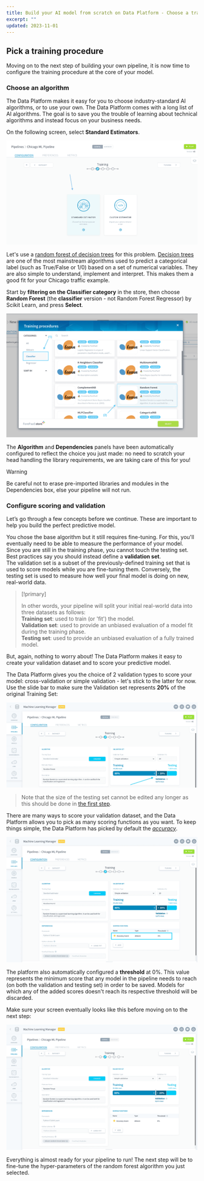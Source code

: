 ```yaml
---
title: Build your AI model from scratch on Data Platform - Choose a training procedure
excerpt: ""
updated: 2023-11-01
---
```


## Pick a training procedure

Moving on to the next step of building your own pipeline, it is now time to configure the training procedure at the core of your model.

### Choose an algorithm

The Data Platform makes it easy for you to choose industry-standard AI algorithms, or to use your own. The Data Platform comes with a long list of AI algorithms. The goal is to save you the trouble of learning about technical algorithms and instead focus on your business needs.

On the following screen, select **Standard Estimators**.

![machinelearning](images/training-landingpage.png)

Let's use a [random forest of decision trees](https://en.wikipedia.org/wiki/Random_forest) for this problem. [Decision trees](https://en.wikipedia.org/wiki/Decision_tree_learning) are one of the most mainstream algorithms used to predict a categorical label (such as True/False or 1/0) based on a set of numerical variables. They are also simple to understand, implement and interpret. This makes them a good fit for your Chicago traffic example.

Start by **filtering on the Classifier category** in the store, then choose **Random Forest** (the **classifier** version - not Random Forest Regressor) by Scikit Learn, and press **Select**.

![machinelearning](images/training-store-rf2.png)

The **Algorithm** and **Dependencies** panels have been automatically configured to reflect the choice you just made: no need to scratch your head handling the library requirements, we are taking care of this for you!

> [!warning]
>
> Be careful not to erase pre-imported libraries and modules in the Dependencies box, else your pipeline will not run.
>

### Configure scoring and validation

Let’s go through a few concepts before we continue. These are important to help you build the perfect predictive model.

You chose the base algorithm but it still requires fine-tuning. For this, you'll eventually need to be able to measure the performance of your model. Since you are still in the training phase, you cannot touch the testing set. Best practices say you should instead define a **validation set**.  
The validation set is a subset of the previously-defined training set that is used to score models while you are fine-tuning them. Conversely, the testing set is used to measure how well your final model is doing on new, real-world data.

> [!primary]
>
> In other words, your pipeline will split your initial real-world data into three datasets as follows:  
> **Training set**: used to train (or 'fit') the model.  
> **Validation set**: used to provide an unbiased evaluation of a model fit during the training phase.  
> **Testing set**: used to provide an unbiased evaluation of a fully trained model.

But, again, nothing to worry about! The Data Platform makes it easy to create your validation dataset and to score your predictive model.

The Data Platform gives you the choice of 2 validation types to score your model: cross-validation or simple validation - let's stick to the latter for now. Use the slide bar to make sure the Validation set represents **20%** of the original Training Set:

![machinelearning](images/training-validation-set.png)

> Note that the size of the testing set cannot be edited any longer as this should be done in [the first step](/pages/public_cloud/data_platform/tutorials/tuto_02_build_an_ai_model_from_scratch_step1).

There are many ways to score your validation dataset, and the Data Platform allows you to pick as many scoring functions as you want. To keep things simple, the Data Platform has picked by default the [*accuracy*](https://en.wikipedia.org/wiki/Accuracy_and_precision).

![machinelearning](images/training-scoring-function.png)

The platform also automatically configured a **threshold** at 0%. This value represents the minimum score that any model in the pipeline needs to reach (on both the validation and testing set) in order to be saved. Models for which any of the added scores doesn't reach its respective threshold will be discarded.

Make sure your screen eventually looks like this before moving on to the next step:

![machinelearning](images/training-final.png)

Everything is almost ready for your pipeline to run! The next step will be to fine-tune the hyper-parameters of the random forest algorithm you just selected.